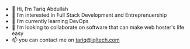 - 👋 Hi, I’m Tariq Abdullah
- 👀 I’m interested in Full Stack Development and Entreprenuership
- 🌱 I’m currently learning DevOps
- 💞️ I’m looking to collaborate on software that can make web hoster's life easy
- 📫 you can contact me on tariq@iqltech.com

<!---
tariqsocial/tariqsocial is a ✨ special ✨ repository because its `README.md` (this file) appears on your GitHub profile.
You can click the Preview link to take a look at your changes.
--->
